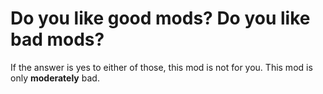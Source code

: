 # Do you like good mods? Do you like bad mods?

If the answer is yes to either of those, this mod is not for you. This mod is only **moderately** bad.
